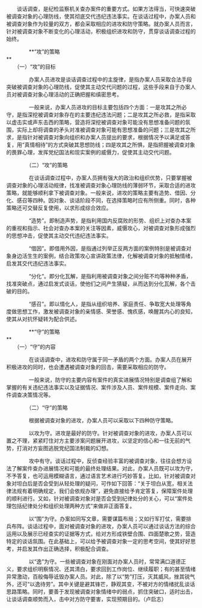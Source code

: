 　　谈话调查，是纪检监察机关查办案件的重要方式。如果方法得当，可快速突破被调查对象的心理防线，使其彻底交代违纪违法事实。在谈话过程中，办案人员和被调查对象作为较量的双方，都会采取相应的进攻和防守策略。就办案人员而言，针对被调查对象不断变化的心理活动，积极组织进攻和防守，贯穿谈话调查过程的始终。

　　 　　**“攻”的策略  
**　　  
　　（一）“攻”的目标

　　 　　办案人员进攻是谈话调查过程中的主旋律，是指办案人员采取合法手段突破被调查对象的心理防线，促使其主动交代问题的过程，这些手段来自于办案人员对被调查对象心理活动的正确把握和缜密思考。

　　 　　一般来说，办案人员进攻的目标主要包括四个方面：一是攻其之所必守，是指深挖被调查对象存在的主要违纪违法问题；二是攻其之所必救，是指采取以虚击实或声东击西的策略，营造将深挖被调查对象可能没有思想准备问题的氛围，实际上却将调查的矛头对准被调查对象可能有思想准备的问题；三是攻其之所求，是指针对被调查对象向组织和办案人员提出的要求，根据情况予以满足或答复，用“真情相待”的方式突破其思想防线；四是攻其之所惧，是指把握被调查对象的畏罪心理，发挥党纪国法和现实案例的威慑力，促使其主动交代问题。

　　 　　（二）“攻”的策略

　　 　　在谈话调查过程中，办案人员拥有强大的政治和组织优势，只要掌握被调查对象的心理活动规律，找准被调查对象心理防线的薄弱环节，采取合适的进攻策略，就能够顺利拿下被调查对象。一般来说，进攻的策略主要有造势、借因、分化、感召等四种。因对象、谈话阶段不同，在选择策略时应有所侧重。同时，各种策略还可交替反复使用，以求形成综合效应。

　　 　　“造势”。即制造声势，是指利用国内反腐败的形势、组织上对查办本案的重视和指示、社会对查办本案的关注等因素，威慑攻心，对被调查对象形成强烈的思想冲击，促使其主动交代违纪违法事实。

　　 　　“借因”。即借用外因，是指通过列举正反两方面的案例特别是被调查对象身边活生生的案例，结合政策攻心宣讲政策法律，化解被调查对象的抵触情绪，启发其交代违纪违法事实。

　　 　　“分化”。即分化瓦解，是指利用被调查对象之间分赃不均等种种矛盾，找准突破点，通过启发式谈话，使他们之间产生猜疑，从而达到分化瓦解，各个击破的目的。

　　 　　“感召”。即以情化人，是指从组织培养、家庭责任、争取宽大处理等角度做思想工作，激发被调查对象的亲情感、荣誉感、愧疚感，唤醒其内心的良知，使其从对抗怀疑转为配合供述。

　　 　　**“守”的策略  
**　　  
　　（一）“守”的内容

　　 　　在谈话调查中，进攻和防守属于同一矛盾的两个方面。办案人员在展开积极进攻的同时，也会遭遇被调查对象的回击，需要采取相应的防守。

　　 　　一般来说，防守的主要内容有案件的真实进展情况特别是调查组了解和掌握的有关违纪违法事实以及证据情况、案件涉及人员、案件规模、案件走向、案件调查决策情况等。

　　 　　（二）“守”的策略

　　 　　根据被调查对象的进攻，办案人员可以采取以下四种防守策略。

　　 　　以攻为守。进攻是最好的防守。针对被调查对象的进攻，办案人员可以置之不理，紧紧盯住对方主要涉案问题展开进攻，以坚定的信心和一往无前的气势，打消对方妄图逃脱党纪国法制裁的幻想。

　　 　　攻中有守。谈话过程中，反侦查经验丰富的被调查对象，往往会想方设法了解案件查办进展情况和可能的最终处理结果。对此，办案人员既可以攻为守，不予答复，也可运用模糊语言，通过语言艺术进行巧妙答复。比如，针对被调查对象对坦白后是否会受到从轻处理的疑问，可作如下回答：“关于坦白从宽，相关法律法规有着明确规定，我们会依规办理”，避免直接给予肯定答复，保障案件处理的顺利进行。又如，针对被调查对象对是否会受到纪律处分的关心，可以“案件处理包括纪律处分和组织处理两种方式”来做非正面答复。

　　 　　以“围”为守。办案如同写文章，需要谋篇布局；又如行军打仗，需要排兵布阵。谈话过程中，面对被调查对象的进攻，办案人员可以通过谈话方法的综合运用以及展示已经查实的证据等方式，给对方形成铁壁合围、四面楚歌之势，营造特定的谈话氛围。在此基础上，可以给予被调查对象一定的思考空间，使其好好思考，并启发其作出正确选择，积极配合调查。

　　 　　以“逸”为守。一些被调查对象在刚面对办案人员时，常常满口道德正义，要求组织明察情况、还其清白，要求回到工作岗位、继续履职；有的甚至情绪异常激动，百般侮辱诋毁办案人员。对此，除了以“势”打压，灭其威风，挫其锐气外，还可“以逸待劳”。其中关键是避其锋芒，静观其变，不被对方的情绪扰乱谈话思路策略。同时，要善于发现被调查对象情绪中的弱点，抓住突破口，适时出击，让谈话调查顺势而入，击中对方防守要害，实现预期目的。（卢启志）
